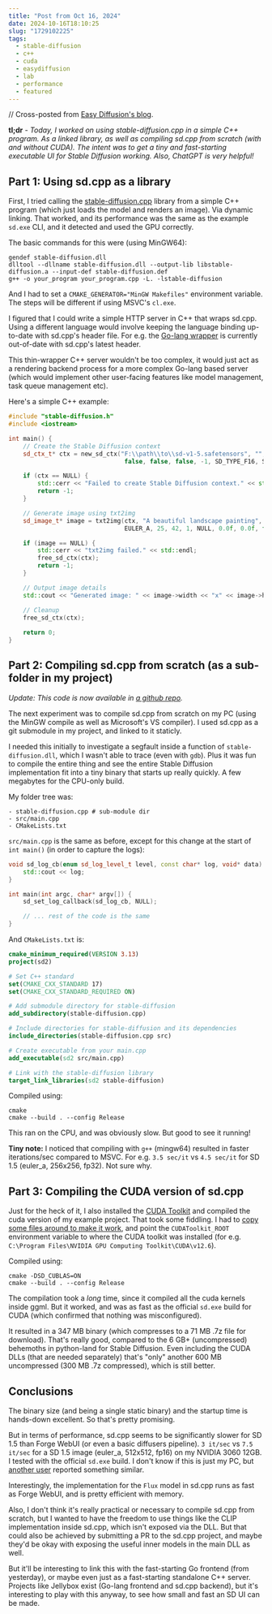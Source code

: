 ```yaml
---
title: "Post from Oct 16, 2024"
date: 2024-10-16T18:10:25
slug: "1729102225"
tags:
  - stable-diffusion
  - c++
  - cuda
  - easydiffusion
  - lab
  - performance
  - featured
---
```


// Cross-posted from [Easy Diffusion's blog](https://easydiffusion.github.io/blog/1729102225).

**tl;dr** - *Today, I worked on using stable-diffusion.cpp in a simple C++ program. As a linked library, as well as compiling sd.cpp from scratch (with and without CUDA). The intent was to get a tiny and fast-starting executable UI for Stable Diffusion working. Also, ChatGPT is very helpful!*

## Part 1: Using sd.cpp as a library

First, I tried calling the [stable-diffusion.cpp](https://github.com/leejet/stable-diffusion.cpp) library from a simple C++ program (which just loads the model and renders an image). Via dynamic linking. That worked, and its performance was the same as the example `sd.exe` CLI, and it detected and used the GPU correctly.

The basic commands for this were (using MinGW64):
```shell
gendef stable-diffusion.dll
dlltool --dllname stable-diffusion.dll --output-lib libstable-diffusion.a --input-def stable-diffusion.def
g++ -o your_program your_program.cpp -L. -lstable-diffusion
```

And I had to set a `CMAKE_GENERATOR="MinGW Makefiles"` environment variable. The steps will be different if using MSVC's `cl.exe`.

I figured that I could write a simple HTTP server in C++ that wraps sd.cpp. Using a different language would involve keeping the language binding up-to-date with sd.cpp's header file. For e.g. the [Go-lang wrapper](https://github.com/seasonjs/stable-diffusion) is currently out-of-date with sd.cpp's latest header.

This thin-wrapper C++ server wouldn't be too complex, it would just act as a rendering backend process for a more complex Go-lang based server (which would implement other user-facing features like model management, task queue management etc).

Here's a simple C++ example:
```cpp
#include "stable-diffusion.h"
#include <iostream>

int main() {
    // Create the Stable Diffusion context
    sd_ctx_t* ctx = new_sd_ctx("F:\\path\\to\\sd-v1-5.safetensors", "", "", "", "", "", "", "", "", "", "",
                                false, false, false, -1, SD_TYPE_F16, STD_DEFAULT_RNG, DEFAULT, false, false, false);

    if (ctx == NULL) {
        std::cerr << "Failed to create Stable Diffusion context." << std::endl;
        return -1;
    }

    // Generate image using txt2img
    sd_image_t* image = txt2img(ctx, "A beautiful landscape painting", "", 0, 7.5f, 1.0f, 512, 512,
                                EULER_A, 25, 42, 1, NULL, 0.0f, 0.0f, false, "");

    if (image == NULL) {
        std::cerr << "txt2img failed." << std::endl;
        free_sd_ctx(ctx);
        return -1;
    }

    // Output image details
    std::cout << "Generated image: " << image->width << "x" << image->height << std::endl;

    // Cleanup
    free_sd_ctx(ctx);
     
    return 0;
}
```

## Part 2: Compiling sd.cpp from scratch (as a sub-folder in my project)

*Update: This code is now available in [a github repo](https://github.com/cmdr2/sd.cpp).*

The next experiment was to compile sd.cpp from scratch on my PC (using the MinGW compile as well as Microsoft's VS compiler). I used sd.cpp as a git submodule in my project, and linked to it staticly.

I needed this initially to investigate a segfault inside a function of `stable-diffusion.dll`, which I wasn't able to trace (even with `gdb`). Plus it was fun to compile the entire thing and see the entire Stable Diffusion implementation fit into a tiny binary that starts up really quickly. A few megabytes for the CPU-only build.

My folder tree was:
```
- stable-diffusion.cpp # sub-module dir
- src/main.cpp
- CMakeLists.txt
```

`src/main.cpp` is the same as before, except for this change at the start of `int main()` (in order to capture the logs):
```cpp
void sd_log_cb(enum sd_log_level_t level, const char* log, void* data) {
    std::cout << log;
}

int main(int argc, char* argv[]) {
    sd_set_log_callback(sd_log_cb, NULL);

    // ... rest of the code is the same
}
```

And `CMakeLists.txt` is:
```cmake
cmake_minimum_required(VERSION 3.13)
project(sd2)

# Set C++ standard
set(CMAKE_CXX_STANDARD 17)
set(CMAKE_CXX_STANDARD_REQUIRED ON)

# Add submodule directory for stable-diffusion
add_subdirectory(stable-diffusion.cpp)

# Include directories for stable-diffusion and its dependencies
include_directories(stable-diffusion.cpp src)

# Create executable from your main.cpp
add_executable(sd2 src/main.cpp)

# Link with the stable-diffusion library
target_link_libraries(sd2 stable-diffusion)
```

Compiled using:
```shell
cmake
cmake --build . --config Release
```

This ran on the CPU, and was obviously slow. But good to see it running!

**Tiny note:** I noticed that compiling with `g++` (mingw64) resulted in faster iterations/sec compared to MSVC. For e.g. `3.5 sec/it` vs `4.5 sec/it` for SD 1.5 (euler_a, 256x256, fp32). Not sure why.

## Part 3: Compiling the CUDA version of sd.cpp

Just for the heck of it, I also installed the [CUDA Toolkit](https://developer.nvidia.com/cuda-downloads) and compiled the cuda version of my example project. That took some fiddling. I had to [copy some files around to make it work](https://github.com/NVlabs/tiny-cuda-nn/issues/164#issuecomment-1280749170), and point the `CUDAToolkit_ROOT` environment variable to where the CUDA toolkit was installed (for e.g. `C:\Program Files\NVIDIA GPU Computing Toolkit\CUDA\v12.6`).

Compiled using:
```
cmake -DSD_CUBLAS=ON
cmake --build . --config Release
```

The compilation took a *long* time, since it compiled all the cuda kernels inside ggml. But it worked, and was as fast as the official `sd.exe` build for CUDA (which confirmed that nothing was misconfigured).

It resulted in a 347 MB binary (which compresses to a 71 MB .7z file for download). That's really good, compared to the 6 GB+ (uncompressed) behemoths in python-land for Stable Diffusion. Even including the CUDA DLLs (that are needed separately) that's "only" another 600 MB uncompressed (300 MB .7z compressed), which is still better.

## Conclusions

The binary size (and being a single static binary) and the startup time is hands-down excellent. So that's pretty promising.

But in terms of performance, sd.cpp seems to be significantly slower for SD 1.5 than Forge WebUI (or even a basic diffusers pipeline). `3 it/sec` vs `7.5 it/sec` for a SD 1.5 image (euler_a, 512x512, fp16) on my NVIDIA 3060 12GB. I tested with the official `sd.exe` build. I don't know if this is just my PC, but [another user](https://github.com/leejet/stable-diffusion.cpp/discussions/29#discussioncomment-10246618) reported something similar.

Interestingly, the implementation for the `Flux` model in sd.cpp runs as fast as Forge WebUI, and is pretty efficient with memory.

Also, I don't think it's really practical or necessary to compile sd.cpp from scratch, but I wanted to have the freedom to use things like the CLIP implementation inside sd.cpp, which isn't exposed via the DLL. But that could also be achieved by submitting a PR to the sd.cpp project, and maybe they'd be okay with exposing the useful inner models in the main DLL as well.

But it'll be interesting to link this with the fast-starting Go frontend (from yesterday), or maybe even just as a fast-starting standalone C++ server. Projects like Jellybox exist (Go-lang frontend and sd.cpp backend), but it's interesting to play with this anyway, to see how small and fast an SD UI can be made.